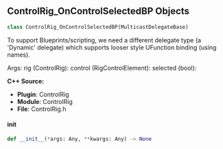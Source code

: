 ## ControlRig_OnControlSelectedBP Objects

```python
class ControlRig_OnControlSelectedBP(MulticastDelegateBase)
```

To support Blueprints/scripting, we need a different delegate type (a 'Dynamic' delegate) which supports looser style UFunction binding (using names).

Args:
    rig (ControlRig): 
    control (RigControlElement): 
    selected (bool):

**C++ Source:**

- **Plugin**: ControlRig
- **Module**: ControlRig
- **File**: ControlRig.h

<a id="unreal.ControlRig_OnControlSelectedBP.__init__"></a>

#### __init__

```python
def __init__(*args: Any, **kwargs: Any) -> None
```

<a id="unreal.ARFilter"></a>